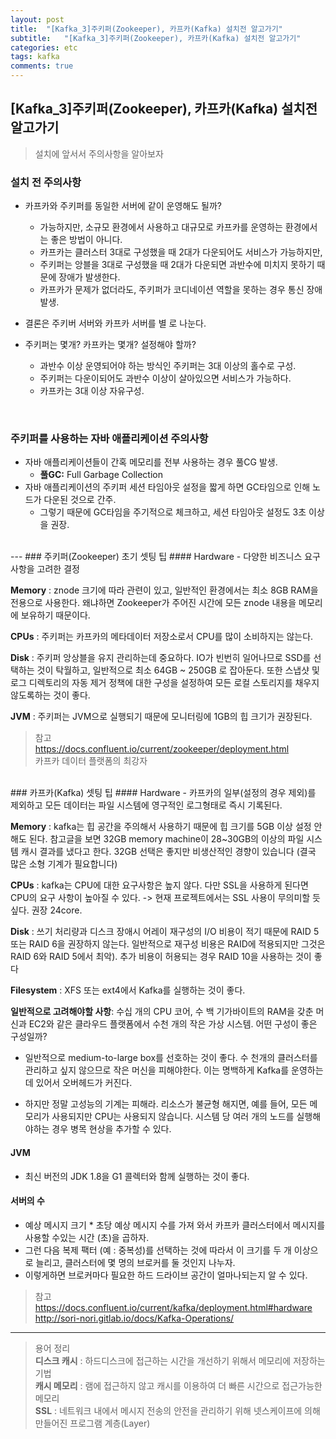 ```yaml
---
layout: post
title:  "[Kafka_3]주키퍼(Zookeeper), 카프카(Kafka) 설치전 알고가기"
subtitle:   "[Kafka_3]주키퍼(Zookeeper), 카프카(Kafka) 설치전 알고가기"
categories: etc
tags: kafka
comments: true
---
```


## [Kafka_3]주키퍼(Zookeeper), 카프카(Kafka) 설치전 알고가기

> 설치에 앞서서 주의사항을 알아보자

### 설치 전 주의사항
- 카프카와 주키퍼를 동일한 서버에 같이 운영해도 될까?
	- 가능하지만, 소규모 환경에서 사용하고 대규모로 카프카를 운영하는 환경에서는 좋은 방법이 아니다.
	- 카프카는 클러스터 3대로 구성했을 때 2대가 다운되어도 서비스가 가능하지만,
	- 주키퍼는 앙블을 3대로 구성했을 때 2대가 다운되면 과반수에 미치지 못하기 때문에 장애가 발생한다.
	- 카프카가 문제가 없더라도, 주키퍼가 코디네이션 역할을 못하는 경우 통신 장애 발생.

- 결론은 주키버 서버와 카프카 서버를 별 로 나눈다.

- 주키퍼는 몇개? 카프카는 몇개? 설정해야 할까?
	- 과반수 이상 운영되어야 하는 방식인 주키퍼는 3대 이상의 홀수로 구성.
	- 주키퍼는 다운이되어도 과반수 이상이 살아있으면 서비스가 가능하다.
	- 카프카는 3대 이상 자유구성.

<br>

### 주키퍼를 사용하는 자바 애플리케이션 주의사항
- 자바 애플리케이션들이 간혹 메모리를 전부 사용하는 경우 풀CG 발생.
	- **풀GC:** Full Garbage Collection  
- 자바 애플리케이션의 주키퍼 세션 타임아웃 설정을 짧게 하면 GC타임으로 인해 노드가 다운된 것으로 간주.
	- 그렇기 때문에 GC타임을 주기적으로 체크하고, 세션 타임아웃 설정도 3초 이상을 권장.


<br>
---
### 주키퍼(Zookeeper) 초기 셋팅 팁
#### Hardware
	- 다양한 비즈니스 요구 사항을 고려한 결정  

**Memory** : znode 크기에 따라 관련이 있고, 일반적인 환경에서는 최소 8GB RAM을 전용으로 사용한다. 왜냐하면 Zookeeper가 주어진 시간에 모든 znode 내용을 메모리에 보유하기 때문이다.  

**CPUs** : 주키퍼는 카프카의 메타데이터 저장소로서 CPU를 많이 소비하지는 않는다.  

**Disk** : 주키퍼 앙상블을 유지 관리하는데 중요하다. IO가 빈번히 일어나므로 SSD를 선택하는 것이 탁월하고, 일반적으로 최소 64GB ~ 250GB 로 잡아둔다. 또한 스냅샷 및 로그 디렉토리의 자동 제거 정책에 대한 구성을 설정하여 모든 로컬 스토리지를 채우지 않도록하는 것이 좋다.  

**JVM** : 주키퍼는 JVM으로 실행되기 때문에 모니터링에 1GB의 힙 크기가 권장된다.  

> 참고  
> https://docs.confluent.io/current/zookeeper/deployment.html  
> 카프카 데이터 플랫폼의 최강자  


<br>
### 카프카(Kafka) 셋팅 팁
#### Hardware
- 카프카의 일부(설정의 경우 제외)를 제외하고 모든 데이터는 파일 시스템에 영구적인 로그형태로 즉시 기록된다.

**Memory** : kafka는 힙 공간을 주의해서 사용하기 때문에 힙 크기를 5GB 이상 설정 안해도 된다. 참고글을 보면 32GB memory machine이 28~30GB의 이상의 파일 시스템 캐시 결과를 냈다고 한다. 32GB 선택은 좋지만 비생산적인 경향이 있습니다 (결국 많은 소형 기계가 필요합니다)

**CPUs** : kafka는 CPU에 대한 요구사항은 높지 않다. 다만 SSL을 사용하게 된다면 CPU의 요구 사항이 높아질 수 있다. -> 현재 프로젝트에서는 SSL 사용이 무의미할 듯 싶다. 권장 24core.

**Disk** : 쓰기 처리량과 디스크 장애시 어레이 재구성의 I/O 비용이 적기 때문에 RAID 5 또는 RAID 6을 권장하지 않는다. 일반적으로 재구성 비용은 RAID에 적용되지만 그것은 RAID 6와 RAID 5에서 최악). 추가 비용이 허용되는 경우 RAID 10을 사용하는 것이 좋다

**Filesystem** : XFS 또는 ext4에서 Kafka를 실행하는 것이 좋다.

**일반적으로 고려해야할 사항**: 수십 개의 CPU 코어, 수 백 기가바이트의 RAM을 갖춘 머신과 EC2와 같은 클라우드 플랫폼에서 수천 개의 작은 가상 시스템. 어떤 구성이 좋은 구성일까?

- 일반적으로 medium-to-large box를 선호하는 것이 좋다. 수 천개의 클러스터를 관리하고 싶지 않으므로 작은 머신을 피해야한다. 이는 명백하게 Kafka를 운영하는데 있어서 오버헤드가 커진다.

- 하지만 정말 고성능의 기계는 피해라. 리소스가 불균형 해지면, 예를 들어, 모든 메모리가 사용되지만 CPU는 사용되지 않습니다. 시스템 당 여러 개의 노드를 실행해야하는 경우 병목 현상을 추가할 수 있다.

#### JVM
- 최신 버전의 JDK 1.8을 G1 콜렉터와 함께 실행하는 것이 좋다.

#### 서버의 수
- 예상 메시지 크기 * 초당 예상 메시지 수를 가져 와서 카프카 클러스터에서 메시지를 사용할 수있는 시간 (초)을 곱하자.  
- 그런 다음 복제 팩터 (예 : 중복성)를 선택하는 것에 따라서 이 크기를 두 개 이상으로 늘리고, 클러스터에 몇 명의 브로커를 둘 것인지 나누자.
- 이렇게하면 브로커마다 필요한 하드 드라이브 공간이 얼마나되는지 알 수 있다.

> 참고  
> https://docs.confluent.io/current/kafka/deployment.html#hardware  
> http://sori-nori.gitlab.io/docs/Kafka-Operations/  


---
> 용어 정리  
> **디스크 캐시** : 하드디스크에 접근하는 시간을 개선하기 위해서 메모리에 저장하는 기법  
> **캐시 메모리** : 램에 접근하지 않고 캐시를 이용하여 더 빠른 시간으로 접근가능한 메모리  
> **SSL** : 네트워크 내에서 메시지 전송의 안전을 관리하기 위해 넷스케이프에 의해 만들어진
프로그램 계층(Layer)  
